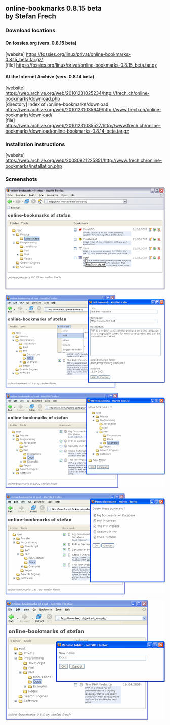 ## online-bookmarks 0.8.15 beta<br> by Stefan Frech

### Download locations

#### On fossies<span>.</span>org (vers. 0.8.15 beta)

[website] https://fossies.org/linux/privat/online-bookmarks-0.8.15_beta.tar.gz/ <br>
[file] https://fossies.org/linux/privat/online-bookmarks-0.8.15_beta.tar.gz

#### At the Internet Archive (vers. 0.8.14 beta)

[website] https://web.archive.org/web/20101231025234/http://frech.ch/online-bookmarks/download.php <br>
[directory] Index of /online-bookmarks/download<br>
https://web.archive.org/web/20101231035649/http://www.frech.ch/online-bookmarks/download/ <br>
[file] https://web.archive.org/web/20101231035527/http://www.frech.ch/online-bookmarks/download/online-bookmarks-0.8.14_beta.tar.gz <br>

### Installation instructions

[website] https://web.archive.org/web/20080921225851/http://www.frech.ch/online-bookmarks/installation.php

### Screenshots

![](SCREENSHOTS/index.gif)

![](SCREENSHOTS/edit.gif)

![](SCREENSHOTS/move.gif)

![](SCREENSHOTS/delete.gif)

![](SCREENSHOTS/rename.gif)
